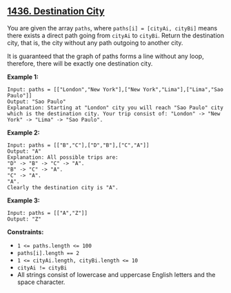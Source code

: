 ## [1436. Destination City](https://leetcode.com/problems/destination-city/) 

You are given the array `paths`, where `paths[i] = [cityAi, cityBi]` means
there exists a direct path going from `cityAi` to `cityBi`. Return the
destination city, that is, the city without any path outgoing to another
city.

It is guaranteed that the graph of paths forms a line without any loop,
therefore, there will be exactly one destination city.



**Example 1:**

    
    
    Input: paths = [["London","New York"],["New York","Lima"],["Lima","Sao Paulo"]]
    Output: "Sao Paulo" 
    Explanation: Starting at "London" city you will reach "Sao Paulo" city which is the destination city. Your trip consist of: "London" -> "New York" -> "Lima" -> "Sao Paulo".
    

**Example 2:**

    
    
    Input: paths = [["B","C"],["D","B"],["C","A"]]
    Output: "A"
    Explanation: All possible trips are: 
    "D" -> "B" -> "C" -> "A". 
    "B" -> "C" -> "A". 
    "C" -> "A". 
    "A". 
    Clearly the destination city is "A".
    

**Example 3:**

    
    
    Input: paths = [["A","Z"]]
    Output: "Z"
    



**Constraints:**

  * `1 <= paths.length <= 100`
  * `paths[i].length == 2`
  * `1 <= cityAi.length, cityBi.length <= 10`
  * `cityAi != cityBi`
  * All strings consist of lowercase and uppercase English letters and the space character.

